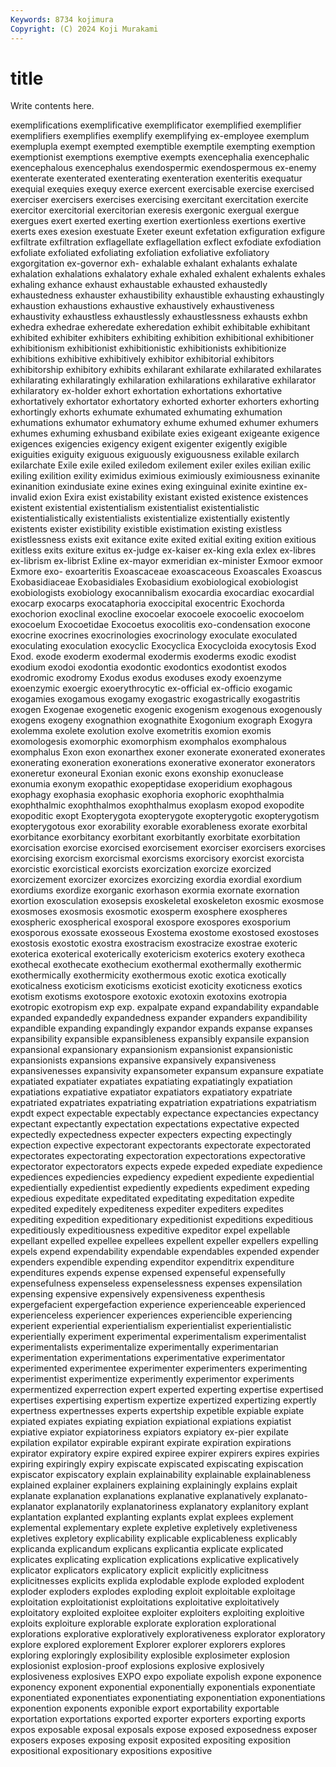 ```yaml
---
Keywords: 8734 kojimura
Copyright: (C) 2024 Koji Murakami
---
```


# title

Write contents here.



exemplifications exemplificative exemplificator exemplified exemplifier
exemplifiers exemplifies exemplify exemplifying ex-employee exemplum exemplupla exempt exempted exemptible
exemptile exempting exemption exemptionist exemptions exemptive exempts exencephalia exencephalic exencephalous
exencephalus exendospermic exendospermous ex-enemy exenterate exenterated exenterating exenteration exenteritis exequatur
exequial exequies exequy exerce exercent exercisable exercise exercised exerciser exercisers
exercises exercising exercitant exercitation exercite exercitor exercitorial exercitorian exeresis exergonic
exergual exergue exergues exert exerted exerting exertion exertionless exertions exertive
exerts exes exesion exestuate Exeter exeunt exfetation exfiguration exfigure exfiltrate
exfiltration exflagellate exflagellation exflect exfodiate exfodiation exfoliate exfoliated exfoliating exfoliation
exfoliative exfoliatory exgorgitation ex-governor exh- exhalable exhalant exhalants exhalate exhalation
exhalations exhalatory exhale exhaled exhalent exhalents exhales exhaling exhance exhaust
exhaustable exhausted exhaustedly exhaustedness exhauster exhaustibility exhaustible exhausting exhaustingly exhaustion
exhaustions exhaustive exhaustively exhaustiveness exhaustivity exhaustless exhaustlessly exhaustlessness exhausts exhbn
exhedra exhedrae exheredate exheredation exhibit exhibitable exhibitant exhibited exhibiter exhibiters
exhibiting exhibition exhibitional exhibitioner exhibitionism exhibitionist exhibitionistic exhibitionists exhibitionize exhibitions
exhibitive exhibitively exhibitor exhibitorial exhibitors exhibitorship exhibitory exhibits exhilarant exhilarate
exhilarated exhilarates exhilarating exhilaratingly exhilaration exhilarations exhilarative exhilarator exhilaratory ex-holder
exhort exhortation exhortations exhortative exhortatively exhortator exhortatory exhorted exhorter exhorters
exhorting exhortingly exhorts exhumate exhumated exhumating exhumation exhumations exhumator exhumatory
exhume exhumed exhumer exhumers exhumes exhuming exhusband exibilate exies exigeant
exigeante exigence exigences exigencies exigency exigent exigenter exigently exigible exiguities
exiguity exiguous exiguously exiguousness exilable exilarch exilarchate Exile exile exiled
exiledom exilement exiler exiles exilian exilic exiling exilition exility eximidus
eximious eximiously eximiousness exinanite exinanition exindusiate exine exines exing exinguinal
exinite exintine ex-invalid exion Exira exist existability existant existed existence
existences existent existential existentialism existentialist existentialistic existentialistically existentialists existentialize existentially
existently existents exister existibility existible existimation existing existless existlessness exists
exit exitance exite exited exitial exiting exition exitious exitless exits
exiture exitus ex-judge ex-kaiser ex-king exla exlex ex-libres ex-librism ex-librist
Exline ex-mayor exmeridian ex-minister Exmoor exmoor Exmore exo- exoarteritis Exoascaceae
exoascaceous Exoascales Exoascus Exobasidiaceae Exobasidiales Exobasidium exobiological exobiologist exobiologists exobiology
exocannibalism exocardia exocardiac exocardial exocarp exocarps exocataphoria exoccipital exocentric Exochorda
exochorion exoclinal exocline exocoelar exocoele exocoelic exocoelom exocoelum Exocoetidae Exocoetus
exocolitis exo-condensation exocone exocrine exocrines exocrinologies exocrinology exoculate exoculated exoculating
exoculation exocyclic Exocyclica Exocycloida exocytosis Exod Exod. exode exoderm exodermal
exodermis exoderms exodic exodist exodium exodoi exodontia exodontic exodontics exodontist
exodos exodromic exodromy Exodus exodus exoduses exody exoenzyme exoenzymic exoergic
exoerythrocytic ex-official ex-officio exogamic exogamies exogamous exogamy exogastric exogastrically exogastritis
exogen Exogenae exogenetic exogenic exogenism exogenous exogenously exogens exogeny exognathion
exognathite Exogonium exograph Exogyra exolemma exolete exolution exolve exometritis exomion
exomis exomologesis exomorphic exomorphism exomphalos exomphalous exomphalus Exon exon exonarthex
exoner exonerate exonerated exonerates exonerating exoneration exonerations exonerative exonerator exonerators
exoneretur exoneural Exonian exonic exons exonship exonuclease exonumia exonym exopathic
exopeptidase exoperidium exophagous exophagy exophasia exophasic exophoria exophoric exophthalmia exophthalmic
exophthalmos exophthalmus exoplasm exopod exopodite exopoditic exopt Exopterygota exopterygote exopterygotic
exopterygotism exopterygotous exor exorability exorable exorableness exorate exorbital exorbitance exorbitancy
exorbitant exorbitantly exorbitate exorbitation exorcisation exorcise exorcised exorcisement exorciser exorcisers
exorcises exorcising exorcism exorcismal exorcisms exorcisory exorcist exorcista exorcistic exorcistical
exorcists exorcization exorcize exorcized exorcizement exorcizer exorcizes exorcizing exordia exordial
exordium exordiums exordize exorganic exorhason exormia exornate exornation exortion exosculation
exosepsis exoskeletal exoskeleton exosmic exosmose exosmoses exosmosis exosmotic exosperm exosphere
exospheres exospheric exospherical exosporal exospore exospores exosporium exosporous exossate exosseous
Exostema exostome exostosed exostoses exostosis exostotic exostra exostracism exostracize exostrae
exoteric exoterica exoterical exoterically exotericism exoterics exotery exotheca exothecal exothecate
exothecium exothermal exothermally exothermic exothermically exothermicity exothermous exotic exotica exotically
exoticalness exoticism exoticisms exoticist exoticity exoticness exotics exotism exotisms exotospore
exotoxic exotoxin exotoxins exotropia exotropic exotropism exp exp. expalpate expand
expandability expandable expanded expandedly expandedness expander expanders expandibility expandible expanding
expandingly expandor expands expanse expanses expansibility expansible expansibleness expansibly expansile
expansion expansional expansionary expansionism expansionist expansionistic expansionists expansions expansive expansively
expansiveness expansivenesses expansivity expansometer expansum expansure expatiate expatiated expatiater expatiates
expatiating expatiatingly expatiation expatiations expatiative expatiator expatiators expatiatory expatriate expatriated
expatriates expatriating expatriation expatriations expatriatism expdt expect expectable expectably expectance
expectancies expectancy expectant expectantly expectation expectations expectative expected expectedly expectedness
expecter expecters expecting expectingly expection expective expectorant expectorants expectorate expectorated
expectorates expectorating expectoration expectorations expectorative expectorator expectorators expects expede expeded
expediate expedience expediences expediencies expediency expedient expediente expediential expedientially expedientist
expediently expedients expediment expeding expedious expeditate expeditated expeditating expeditation expedite
expedited expeditely expediteness expediter expediters expedites expediting expedition expeditionary expeditionist
expeditions expeditious expeditiously expeditiousness expeditive expeditor expel expellable expellant expelled
expellee expellees expellent expeller expellers expelling expels expend expendability expendable
expendables expended expender expenders expendible expending expenditor expenditrix expenditure expenditures
expends expense expensed expenseful expensefully expensefulness expenseless expenselessness expenses expensilation
expensing expensive expensively expensiveness expenthesis expergefacient expergefaction experience experienceable experienced
experienceless experiencer experiences experiencible experiencing experient experiential experientialism experientialist experientialistic
experientially experiment experimental experimentalism experimentalist experimentalists experimentalize experimentally experimentarian experimentation
experimentations experimentative experimentator experimented experimentee experimenter experimenters experimenting experimentist experimentize
experimently experimentor experiments expermentized experrection expert experted experting expertise expertised
expertises expertising expertism expertize expertized expertizing expertly expertness expertnesses experts
expertship expetible expiable expiate expiated expiates expiating expiation expiational expiations
expiatist expiative expiator expiatoriness expiators expiatory ex-pier expilate expilation expilator
expirable expirant expirate expiration expirations expirator expiratory expire expired expiree
expirer expirers expires expiries expiring expiringly expiry expiscate expiscated expiscating
expiscation expiscator expiscatory explain explainability explainable explainableness explained explainer explainers
explaining explainingly explains explait explanate explanation explanations explanative explanatively explanato-
explanator explanatorily explanatoriness explanatory explanitory explant explantation explanted explanting explants
explat explees explement explemental explementary explete expletive expletively expletiveness expletives
expletory explicability explicable explicableness explicably explicanda explicandum explicans explicantia explicate
explicated explicates explicating explication explications explicative explicatively explicator explicators explicatory
explicit explicitly explicitness explicitnesses explicits explida explodable explode exploded explodent
exploder exploders explodes exploding exploit exploitable exploitage exploitation exploitationist exploitations
exploitative exploitatively exploitatory exploited exploitee exploiter exploiters exploiting exploitive exploits
exploiture explorable explorate exploration explorational explorations explorative exploratively explorativeness explorator
exploratory explore explored explorement Explorer explorer explorers explores exploring exploringly
explosibility explosible explosimeter explosion explosionist explosion-proof explosions explosive explosively explosiveness
explosives EXPO expo expoliate expolish expone exponence exponency exponent exponential
exponentially exponentials exponentiate exponentiated exponentiates exponentiating exponentiation exponentiations exponention exponents
exponible export exportability exportable exportation exportations exported exporter exporters exporting
exports expos exposable exposal exposals expose exposed exposedness exposer exposers
exposes exposing exposit exposited expositing exposition expositional expositionary expositions expositive
